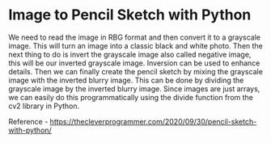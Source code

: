 # Image to Pencil Sketch with Python

We need to read the image in RBG format and then convert it to a grayscale image. This will turn an image into a classic black and white photo. 
Then the next thing to do is invert the grayscale image also called negative image, this will be our inverted grayscale image. 
Inversion can be used to enhance details. Then we can finally create the pencil sketch by mixing the grayscale image with the inverted blurry image. 
This can be done by dividing the grayscale image by the inverted blurry image. Since images are just arrays, 
we can easily do this programmatically using the divide function from the cv2 library in Python.
 
Reference - https://thecleverprogrammer.com/2020/09/30/pencil-sketch-with-python/

